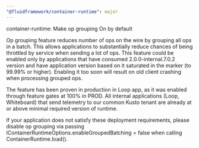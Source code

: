 ```yaml
---
"@fluidframework/container-runtime": major
---
```


container-runtime: Make op grouping On by default

Op grouping feature reduces number of ops on the wire by grouping all ops in a batch. This allows applications to substantially reduce chances of being throttled by service when sending a lot of ops.
This feature could be enabled only by applications that have consumed 2.0.0-internal.7.0.2 version and have application version based on it saturated in the marker (to 99.99% or higher). Enabling it too soon will result on old client crashing when processing grouped ops.

The feature has been proven in production in Loop app, as it was enabled through feature gates at 100% in PROD.
All internal applications (Loop, Whiteboard) that send telemetry to our common Kusto tenant are already at or above minimal required version of runtime.

If your application does not satisfy these deployment requirements, please disable op grouping via passing IContainerRuntimeOptions.enableGroupedBatching = false when calling ContainerRuntime.load().

